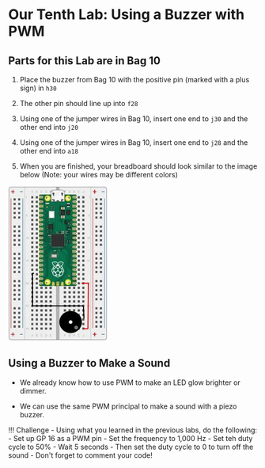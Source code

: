 # Our Tenth Lab: Using a Buzzer with PWM 

## Parts for this Lab are in Bag **10**

1. Place the buzzer from Bag 10 with the positive pin (marked with a plus sign) in  ```h30```
1. The other pin should line up into ```f28```
1. Using one of the jumper wires in Bag 10, insert one end to ```j30``` and the other end into ```j20```
1. Using one of the jumper wires in Bag 10, insert one end to ```j28``` and the other end into ```a18```

1. When you are finished, your breadboard should look similar to the image below (Note: your wires may be different colors)

![Lab 10](./img/lab10.jpg)

## Using a Buzzer to Make a Sound

- We already know how to use PWM to make an LED glow brighter or dimmer.

- We can use the same PWM principal to make a sound with a piezo buzzer.

!!! Challenge
    - Using what you learned in the previous labs, do the following:
        - Set up GP 16 as a PWM pin
        - Set the frequency to 1,000 Hz
        - Set teh duty cycle to 50%
        - Wait 5 seconds 
        - Then set the duty cycle to 0 to turn off the sound
        - Don't forget to comment your code!
     